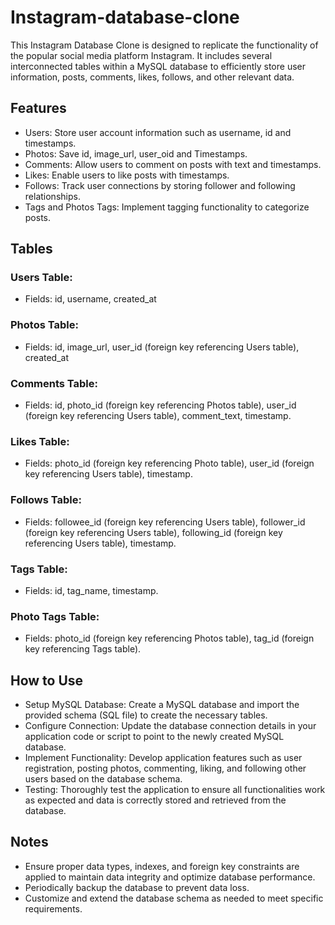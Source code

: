 # Instagram-database-clone
This Instagram Database Clone is designed to replicate the functionality of the popular social media platform Instagram. It includes several interconnected tables within a MySQL database to efficiently store user information, posts, comments, likes, follows, and other relevant data.

## Features
- Users: Store user account information such as username, id and timestamps.
- Photos: Save id, image_url, user_oid and Timestamps.
- Comments: Allow users to comment on posts with text and timestamps.
- Likes: Enable users to like posts with timestamps.
- Follows: Track user connections by storing follower and following relationships.
- Tags and Photos Tags: Implement tagging functionality to categorize posts.

## Tables
### Users Table:
- Fields: id, username, created_at

### Photos Table:
- Fields: id, image_url, user_id (foreign key referencing Users table), created_at

### Comments Table:
- Fields: id, photo_id (foreign key referencing Photos table), user_id (foreign key referencing Users table), comment_text, timestamp.

### Likes Table:
- Fields: photo_id (foreign key referencing Photo table), user_id (foreign key referencing Users table), timestamp.

### Follows Table:
- Fields: followee_id (foreign key referencing Users table), follower_id (foreign key referencing Users table), following_id (foreign key referencing Users table), timestamp.

### Tags Table:
- Fields: id, tag_name, timestamp.

### Photo Tags Table:
- Fields: photo_id (foreign key referencing Photos table), tag_id (foreign key referencing Tags table).

## How to Use
- Setup MySQL Database: Create a MySQL database and import the provided schema (SQL file) to create the necessary tables.
- Configure Connection: Update the database connection details in your application code or script to point to the newly created MySQL database.
- Implement Functionality: Develop application features such as user registration, posting photos, commenting, liking, and following other users based on the database schema.
- Testing: Thoroughly test the application to ensure all functionalities work as expected and data is correctly stored and retrieved from the database.

## Notes
- Ensure proper data types, indexes, and foreign key constraints are applied to maintain data integrity and optimize database performance.
- Periodically backup the database to prevent data loss.
- Customize and extend the database schema as needed to meet specific requirements.
